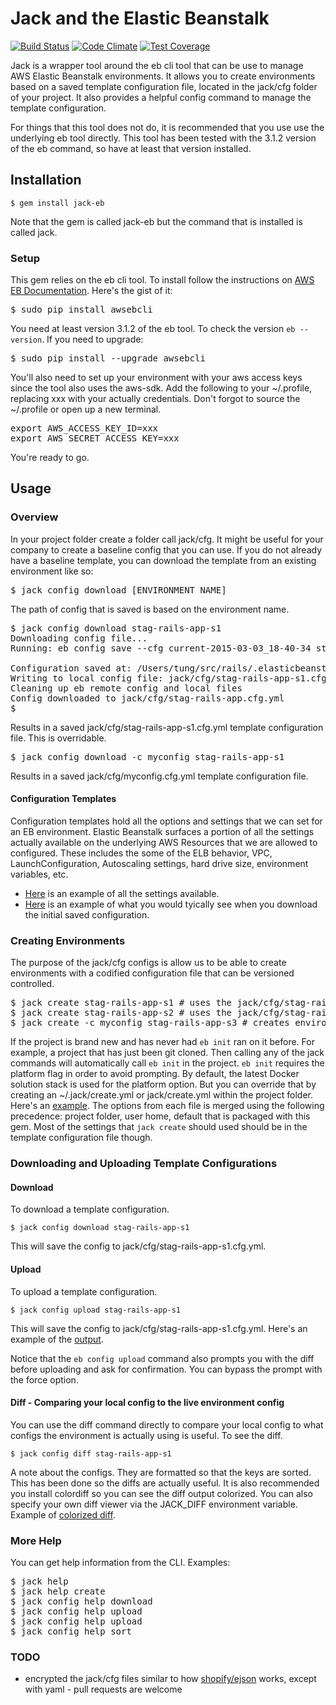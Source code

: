 # Jack and the Elastic Beanstalk

[![Build Status](https://travis-ci.org/tongueroo/jack.svg?branch=master)](https://travis-ci.org/tongueroo/jack)
[![Code Climate](https://codeclimate.com/github/tongueroo/jack/badges/gpa.svg)](https://codeclimate.com/github/tongueroo/jack)
[![Test Coverage](https://codeclimate.com/github/tongueroo/jack/badges/coverage.svg)](https://codeclimate.com/github/tongueroo/jack)

Jack is a wrapper tool around the eb cli tool that can be use to manage AWS Elastic Beanstalk environments.  It allows you to create environments based on a saved template configuration file, located in the jack/cfg folder of your project.  It also provides a helpful config command to manage the template configuration. 

For things that this tool does not do, it is recommended that you use use the underlying eb tool directly.  This tool has been tested with the 3.1.2 version of the eb command, so have at least that version installed.

## Installation

```
$ gem install jack-eb
```

Note that the gem is called jack-eb but the command that is installed is called jack.

### Setup

This gem relies on the eb cli tool.  To install follow the instructions on [AWS EB Documentation](http://docs.aws.amazon.com/elasticbeanstalk/latest/dg/eb-cli3-getting-set-up.html).  Here's the gist of it:

<pre>
$ sudo pip install awsebcli
</pre>

You need at least version 3.1.2 of the eb tool.  To check the version `eb --version`.  If you need to upgrade:

<pre>
$ sudo pip install --upgrade awsebcli
</pre>

You'll also need to set up your environment with your aws access keys since the tool also uses the aws-sdk.  Add the following to your ~/.profile, replacing xxx with your actually credentials.  Don't forgot to source the ~/.profile or open up a new terminal.

<pre>
export AWS_ACCESS_KEY_ID=xxx
export AWS_SECRET_ACCESS_KEY=xxx
</pre>

You're ready to go.

## Usage

### Overview

In your project folder create a folder call jack/cfg.  It might be useful for your company to create a baseline config that you can use.  If you do not already have a baseline template, you can download the template from an existing environment like so:

<pre>
$ jack config download [ENVIRONMENT_NAME]
</pre>

The path of config that is saved is based on the environment name.

<pre>
$ jack config download stag-rails-app-s1
Downloading config file...
Running: eb config save --cfg current-2015-03-03_18-40-34 stag-rails-app-s1

Configuration saved at: /Users/tung/src/rails/.elasticbeanstalk/saved_configs/current-2015-03-03_18-40-34.cfg.yml
Writing to local config file: jack/cfg/stag-rails-app-s1.cfg.yml
Cleaning up eb remote config and local files
Config downloaded to jack/cfg/stag-rails-app.cfg.yml
$ 
</pre>

Results in a saved jack/cfg/stag-rails-app-s1.cfg.yml template configuration file.  This is overridable. 

<pre>
$ jack config download -c myconfig stag-rails-app-s1
</pre>

Results in a saved jack/cfg/myconfig.cfg.yml template configuration file. 

#### Configuration Templates

Configuration templates hold all the options and settings that we can set for an EB environment.  Elastic Beanstalk surfaces a portion of all the settings actually available on the underlying AWS Resources that we are allowed to configured.  These includes the some of the ELB behavior, VPC, LaunchConfiguration, Autoscaling settings, hard drive size, environment variables, etc.   

* [Here](https://gist.github.com/tongueroo/acc421c5ec998f238b4b) is an example of all the settings available.
* [Here](https://gist.github.com/tongueroo/f22bbae7864ecec41ff3) is an example of what you would tyically see when you download the initial saved configuration.

### Creating Environments

The purpose of the jack/cfg configs is allow us to be able to create environments with a codified configuration file that can be versioned controlled.

<pre>
$ jack create stag-rails-app-s1 # uses the jack/cfg/stag-rails-app-s1.cfg.yml template
$ jack create stag-rails-app-s2 # uses the jack/cfg/stag-rails-app-s1.cfg.yml template
$ jack create -c myconfig stag-rails-app-s3 # creates environment using a config not based on environment naming convention
</pre>

If the project is brand new and has never had `eb init` ran on it before.  For example, a project that has just been git cloned.  Then calling any of the jack commands will automatically call `eb init` in the project.  `eb init` requires the platform flag in order to avoid prompting.  By default, the latest Docker solution stack is used for the platform option.  But you can override that by creating an ~/.jack/create.yml or jack/create.yml within the project folder.  Here's an [example](https://gist.github.com/tongueroo/086e3c11c4d00d5c39b6). The options from each file is merged using the following precedence: project folder, user home, default that is packaged with this gem.  Most of the settings that `jack create` should used should be in the template configuration file though.

### Downloading and Uploading Template Configurations

#### Download

To download a template configuration.

```
$ jack config download stag-rails-app-s1
```

This will save the config to jack/cfg/stag-rails-app-s1.cfg.yml.

#### Upload

To upload a template configuration.

```
$ jack config upload stag-rails-app-s1
```

This will save the config to jack/cfg/stag-rails-app-s1.cfg.yml.  Here's an example of the [output](http://d.pr/i/14Sfh).

Notice that the `eb config upload` command also prompts you with the diff before uploading and ask for confirmation.  You can bypass the prompt with the force option.

#### Diff - Comparing your local config to the live environment config

You can use the diff command directly to compare your local config to what configs the environment is actually using is useful.  To see the diff.  

```
$ jack config diff stag-rails-app-s1
```

A note about the configs.  They are formatted so that the keys are sorted.  This has been done so the diffs are actually useful.  It is also recommended you install colordiff so you can see the diff output colorized.  You can also specify your own diff viewer via the JACK_DIFF environment variable.  Example of [colorized diff](http://d.pr/i/9wrS).

### More Help

You can get help information from the CLI.  Examples:

<pre>
$ jack help
$ jack help create
$ jack config help download
$ jack config help upload
$ jack config help upload
$ jack config help sort
</pre>

### TODO

* encrypted the jack/cfg files similar to how [shopify/ejson](https://github.com/Shopify/ejson) works, except with yaml - pull requests are welcome

